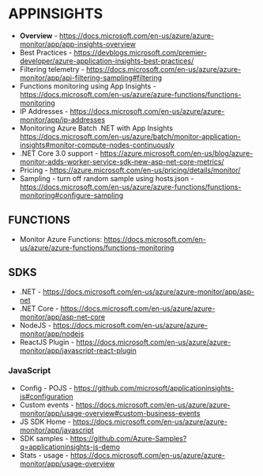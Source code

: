 # APPINSIGHTS

* **Overview** -  https://docs.microsoft.com/en-us/azure/azure-monitor/app/app-insights-overview
* Best Practices - https://devblogs.microsoft.com/premier-developer/azure-application-insights-best-practices/
* Filtering telemetry - https://docs.microsoft.com/en-us/azure/azure-monitor/app/api-filtering-sampling#filtering
* Functions monitoring using App Insights - https://docs.microsoft.com/en-us/azure/azure-functions/functions-monitoring
* IP Addresses - https://docs.microsoft.com/en-us/azure/azure-monitor/app/ip-addresses
* Monitoring Azure Batch .NET with App Insights <https://docs.microsoft.com/en-us/azure/batch/monitor-application-insights#monitor-compute-nodes-continuously>
* .NET Core 3.0 support - https://azure.microsoft.com/en-us/blog/azure-monitor-adds-worker-service-sdk-new-asp-net-core-metrics/
* Pricing - https://azure.microsoft.com/en-us/pricing/details/monitor/
* Sampling - turn off random sample using hosts.json - https://docs.microsoft.com/en-us/azure/azure-functions/functions-monitoring#configure-sampling

## FUNCTIONS

* Monitor Azure Functions: https://docs.microsoft.com/en-us/azure/azure-functions/functions-monitoring

## SDKS

* .NET - https://docs.microsoft.com/en-us/azure/azure-monitor/app/asp-net
* .NET Core - https://docs.microsoft.com/en-us/azure/azure-monitor/app/asp-net-core
* NodeJS - https://docs.microsoft.com/en-us/azure/azure-monitor/app/nodejs
* ReactJS Plugin - https://docs.microsoft.com/en-us/azure/azure-monitor/app/javascript-react-plugin

### JavaScript 

* Config - POJS - https://github.com/microsoft/applicationinsights-js#configuration
* Custom events - https://docs.microsoft.com/en-us/azure/azure-monitor/app/usage-overview#custom-business-events
* JS SDK Home - https://docs.microsoft.com/en-us/azure/azure-monitor/app/javascript
* SDK samples - https://github.com/Azure-Samples?q=applicationinsights-js-demo 
* Stats - usage - https://docs.microsoft.com/en-us/azure/azure-monitor/app/usage-overview

